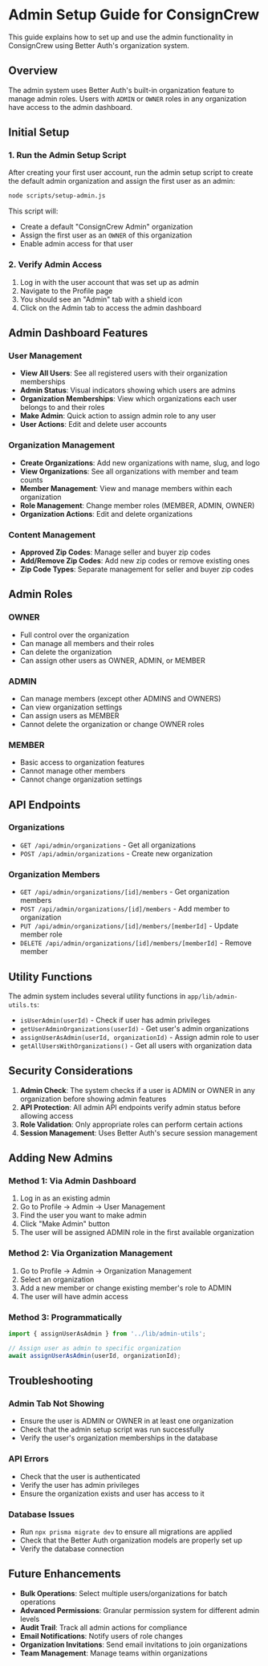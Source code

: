 # Admin Setup Guide for ConsignCrew

This guide explains how to set up and use the admin functionality in ConsignCrew using Better Auth's organization system.

## Overview

The admin system uses Better Auth's built-in organization feature to manage admin roles. Users with `ADMIN` or `OWNER` roles in any organization have access to the admin dashboard.

## Initial Setup

### 1. Run the Admin Setup Script

After creating your first user account, run the admin setup script to create the default admin organization and assign the first user as an admin:

```bash
node scripts/setup-admin.js
```

This script will:
- Create a default "ConsignCrew Admin" organization
- Assign the first user as an `OWNER` of this organization
- Enable admin access for that user

### 2. Verify Admin Access

1. Log in with the user account that was set up as admin
2. Navigate to the Profile page
3. You should see an "Admin" tab with a shield icon
4. Click on the Admin tab to access the admin dashboard

## Admin Dashboard Features

### User Management
- **View All Users**: See all registered users with their organization memberships
- **Admin Status**: Visual indicators showing which users are admins
- **Organization Memberships**: View which organizations each user belongs to and their roles
- **Make Admin**: Quick action to assign admin role to any user
- **User Actions**: Edit and delete user accounts

### Organization Management
- **Create Organizations**: Add new organizations with name, slug, and logo
- **View Organizations**: See all organizations with member and team counts
- **Member Management**: View and manage members within each organization
- **Role Management**: Change member roles (MEMBER, ADMIN, OWNER)
- **Organization Actions**: Edit and delete organizations

### Content Management
- **Approved Zip Codes**: Manage seller and buyer zip codes
- **Add/Remove Zip Codes**: Add new zip codes or remove existing ones
- **Zip Code Types**: Separate management for seller and buyer zip codes

## Admin Roles

### OWNER
- Full control over the organization
- Can manage all members and their roles
- Can delete the organization
- Can assign other users as OWNER, ADMIN, or MEMBER

### ADMIN
- Can manage members (except other ADMINS and OWNERS)
- Can view organization settings
- Can assign users as MEMBER
- Cannot delete the organization or change OWNER roles

### MEMBER
- Basic access to organization features
- Cannot manage other members
- Cannot change organization settings

## API Endpoints

### Organizations
- `GET /api/admin/organizations` - Get all organizations
- `POST /api/admin/organizations` - Create new organization

### Organization Members
- `GET /api/admin/organizations/[id]/members` - Get organization members
- `POST /api/admin/organizations/[id]/members` - Add member to organization
- `PUT /api/admin/organizations/[id]/members/[memberId]` - Update member role
- `DELETE /api/admin/organizations/[id]/members/[memberId]` - Remove member

## Utility Functions

The admin system includes several utility functions in `app/lib/admin-utils.ts`:

- `isUserAdmin(userId)` - Check if user has admin privileges
- `getUserAdminOrganizations(userId)` - Get user's admin organizations
- `assignUserAsAdmin(userId, organizationId)` - Assign admin role to user
- `getAllUsersWithOrganizations()` - Get all users with organization data

## Security Considerations

1. **Admin Check**: The system checks if a user is ADMIN or OWNER in any organization before showing admin features
2. **API Protection**: All admin API endpoints verify admin status before allowing access
3. **Role Validation**: Only appropriate roles can perform certain actions
4. **Session Management**: Uses Better Auth's secure session management

## Adding New Admins

### Method 1: Via Admin Dashboard
1. Log in as an existing admin
2. Go to Profile → Admin → User Management
3. Find the user you want to make admin
4. Click "Make Admin" button
5. The user will be assigned ADMIN role in the first available organization

### Method 2: Via Organization Management
1. Go to Profile → Admin → Organization Management
2. Select an organization
3. Add a new member or change existing member's role to ADMIN
4. The user will have admin access

### Method 3: Programmatically
```javascript
import { assignUserAsAdmin } from '../lib/admin-utils';

// Assign user as admin to specific organization
await assignUserAsAdmin(userId, organizationId);
```

## Troubleshooting

### Admin Tab Not Showing
- Ensure the user is ADMIN or OWNER in at least one organization
- Check that the admin setup script was run successfully
- Verify the user's organization memberships in the database

### API Errors
- Check that the user is authenticated
- Verify the user has admin privileges
- Ensure the organization exists and user has access to it

### Database Issues
- Run `npx prisma migrate dev` to ensure all migrations are applied
- Check that the Better Auth organization models are properly set up
- Verify the database connection

## Future Enhancements

- **Bulk Operations**: Select multiple users/organizations for batch operations
- **Advanced Permissions**: Granular permission system for different admin levels
- **Audit Trail**: Track all admin actions for compliance
- **Email Notifications**: Notify users of role changes
- **Organization Invitations**: Send email invitations to join organizations
- **Team Management**: Manage teams within organizations 